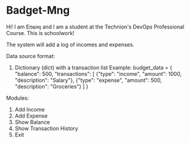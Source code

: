 # Badget-Mng

Hi! I am Eןאשמ and I am a student at the Technion's DevOps Professional Course. This is schoolwork!

The system will add a log of incomes and expenses.

Data source format:
1. Dictionary (dict) with a transaction list
Example:
budget_data = {
"balance": 500,
"transactions": [
{"type": "income", "amount": 1000, "description": "Salary"},
{"type": "expense", "amount": 500, "description": "Groceries"}
]
}

Modules:
1. Add Income
2. Add Expense
3. Show Balance
4. Show Transaction History
5. Exit
